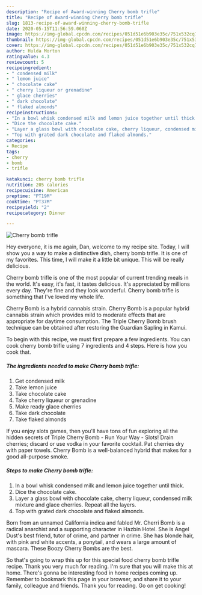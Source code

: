 ```yaml
---
description: "Recipe of Award-winning Cherry bomb trifle"
title: "Recipe of Award-winning Cherry bomb trifle"
slug: 1813-recipe-of-award-winning-cherry-bomb-trifle
date: 2020-05-15T11:56:59.060Z
image: https://img-global.cpcdn.com/recipes/051d51e6b903e35c/751x532cq70/cherry-bomb-trifle-recipe-main-photo.jpg
thumbnail: https://img-global.cpcdn.com/recipes/051d51e6b903e35c/751x532cq70/cherry-bomb-trifle-recipe-main-photo.jpg
cover: https://img-global.cpcdn.com/recipes/051d51e6b903e35c/751x532cq70/cherry-bomb-trifle-recipe-main-photo.jpg
author: Hulda Morton
ratingvalue: 4.3
reviewcount: 5
recipeingredient:
- " condensed milk"
- " lemon juice"
- " chocolate cake"
- " cherry liqueur or grenadine"
- " glace cherries"
- " dark chocolate"
- " flaked almonds"
recipeinstructions:
- "In a bowl whisk condensed milk and lemon juice together until thick."
- "Dice the chocolate cake."
- "Layer a glass bowl with chocolate cake, cherry liqueur, condensed milk mixture and glace cherries. Repeat all the layers."
- "Top with grated dark chocolate and flaked almonds."
categories:
- Recipe
tags:
- cherry
- bomb
- trifle

katakunci: cherry bomb trifle 
nutrition: 205 calories
recipecuisine: American
preptime: "PT19M"
cooktime: "PT37M"
recipeyield: "2"
recipecategory: Dinner

---
```



![Cherry bomb trifle](https://img-global.cpcdn.com/recipes/051d51e6b903e35c/751x532cq70/cherry-bomb-trifle-recipe-main-photo.jpg)

Hey everyone, it is me again, Dan, welcome to my recipe site. Today, I will show you a way to make a distinctive dish, cherry bomb trifle. It is one of my favorites. This time, I will make it a little bit unique. This will be really delicious.

Cherry bomb trifle is one of the most popular of current trending meals in the world. It's easy, it's fast, it tastes delicious. It's appreciated by millions every day. They're fine and they look wonderful. Cherry bomb trifle is something that I've loved my whole life.

Cherry Bomb is a hybrid cannabis strain. Cherry Bomb is a popular hybrid cannabis strain which provides mild to moderate effects that are appropriate for daytime consumption. The Triple Cherry Bomb brush technique can be obtained after restoring the Guardian Sapling in Kamui.


To begin with this recipe, we must first prepare a few ingredients. You can cook cherry bomb trifle using 7 ingredients and 4 steps. Here is how you cook that.

<!--inarticleads1-->

##### The ingredients needed to make Cherry bomb trifle:

1. Get  condensed milk
1. Take  lemon juice
1. Take  chocolate cake
1. Take  cherry liqueur or grenadine
1. Make ready  glace cherries
1. Take  dark chocolate
1. Take  flaked almonds


If you enjoy slots games, then you&#39;ll have tons of fun exploring all the hidden secrets of Triple Cherry Bomb - Run Your Way - Slots! Drain cherries; discard or use vodka in your favorite cocktail. Pat cherries dry with paper towels. Cherry Bomb is a well-balanced hybrid that makes for a good all-purpose smoke. 

<!--inarticleads2-->

##### Steps to make Cherry bomb trifle:

1. In a bowl whisk condensed milk and lemon juice together until thick.
1. Dice the chocolate cake.
1. Layer a glass bowl with chocolate cake, cherry liqueur, condensed milk mixture and glace cherries. Repeat all the layers.
1. Top with grated dark chocolate and flaked almonds.


Born from an unnamed California indica and fabled Mr. Cherri Bomb is a radical anarchist and a supporting character in Hazbin Hotel. She is Angel Dust&#39;s best friend, tutor of crime, and partner in crime. She has blonde hair, with pink and white accents, a ponytail, and wears a large amount of mascara. These Boozy Cherry Bombs are the best. 

So that's going to wrap this up for this special food cherry bomb trifle recipe. Thank you very much for reading. I'm sure that you will make this at home. There's gonna be interesting food in home recipes coming up. Remember to bookmark this page in your browser, and share it to your family, colleague and friends. Thank you for reading. Go on get cooking!
